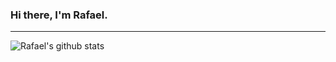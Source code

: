 ### Hi there, I'm Rafael.

---

<img align="center" src="https://github-readme-stats.anuraghazra1.vercel.app/api?username=rafamadriz&show_icons=true&count_private=true&include_all_commits=true&text_color=c3d1d9&bg_color=0d1117" alt="Rafael's github stats" />
